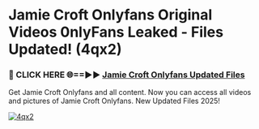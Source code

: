 # Jamie Croft Onlyfans Original Videos 0nlyFans Leaked - Files Updated! (4qx2)

<h3>🔴 CLICK HERE 🌐==►► <a href="https://tinyurl.com/2jnfzry5" rel="nofollow">Jamie Croft Onlyfans Updated Files</a></h3>

Get Jamie Croft Onlyfans and all content. Now you can access all videos and pictures of Jamie Croft Onlyfans. New Updated Files 2025!

[![4qx2](https://i.imgur.com/GyGTBgg.gif)](https://tinyurl.com/2jnfzry5)
